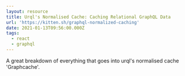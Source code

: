 ```yaml
---
layout: resource
title: Urql's Normalised Cache: Caching Relational GraphQL Data
url: 'https://kitten.sh/graphql-normalized-caching'
date: 2021-01-13T09:56:00.000Z
tags:
  - react
  - graphql
---
```

A great breakdown of everything that goes into urql's normalised cache 'Graphcache'.
